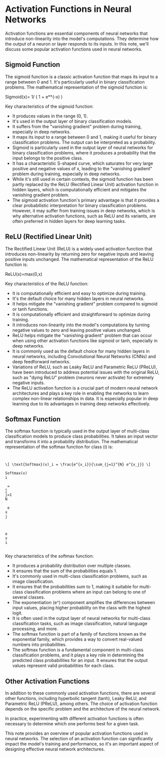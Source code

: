 
# Activation Functions in Neural Networks

Activation functions are essential components of neural networks that introduce non-linearity into the model's computations. They determine how the output of a neuron or layer responds to its inputs. In this note, we'll discuss some popular activation functions used in neural networks.

## Sigmoid Function

The sigmoid function is a classic activation function that maps its input to a range between 0 and 1. It's particularly useful in binary classification problems. The mathematical representation of the sigmoid function is:

Sigmoid(x)= 1/ ( 1 + e**(-x) )
​

Key characteristics of the sigmoid function:

- It produces values in the range (0, 1).
- It's used in the output layer of binary classification models.
- It suffers from the "vanishing gradient" problem during training, especially in deep networks.
- It maps its input to a range between 0 and 1, making it useful for binary classification problems. The output can be interpreted as a probability.
- Sigmoid is particularly used in the output layer of neural networks for binary classification problems, where it produces a probability that the input belongs to the positive class.
- It has a characteristic S-shaped curve, which saturates for very large positive and negative values of 
x, leading to the "vanishing gradient" problem during training, especially in deep networks.
- While it's still used in certain contexts, the sigmoid function has been partly replaced by the ReLU (Rectified Linear Unit) activation function in hidden layers, which is computationally efficient and mitigates the vanishing gradient problem.
- The sigmoid activation function's primary advantage is that it provides a clear probabilistic interpretation for binary classification problems. However, it may suffer from training issues in deep networks, which is why alternative activation functions, such as ReLU and its variants, are often preferred in hidden layers for deep learning tasks.


## ReLU (Rectified Linear Unit)

The Rectified Linear Unit (ReLU) is a widely used activation function that introduces non-linearity by returning zero for negative inputs and leaving positive inputs unchanged. The mathematical representation of the ReLU function is:

ReLU(x)=max(0,x)

Key characteristics of the ReLU function:

- It is computationally efficient and easy to optimize during training.
- It's the default choice for many hidden layers in neural networks.
- It helps mitigate the "vanishing gradient" problem compared to sigmoid or tanh functions.
- It is computationally efficient and straightforward to optimize during training.
- It introduces non-linearity into the model's computations by turning negative values to zero and leaving positive values unchanged.
- ReLU helps mitigate the "vanishing gradient" problem that can occur when using other activation functions like sigmoid or tanh, especially in deep networks.
- It is commonly used as the default choice for many hidden layers in neural networks, including Convolutional Neural Networks (CNNs) and deep feedforward networks.
- Variations of ReLU, such as Leaky ReLU and Parametric ReLU (PReLU), have been introduced to address potential issues with the original ReLU, such as "dying ReLU" problem (neurons never activate) for extremely negative inputs.
- The ReLU activation function is a crucial part of modern neural network architectures and plays a key role in enabling the networks to learn complex non-linear relationships in data. It is especially popular in deep learning due to its advantages in training deep networks effectively.

## Softmax Function

The softmax function is typically used in the output layer of multi-class classification models to produce class probabilities. It takes an input vector and transforms it into a probability distribution. The mathematical representation of the softmax function for class \(i\) is:

```


\[ \text{Softmax}(x)_i = \frac{e^{x_i}}{\sum_{j=1}^{N} e^{x_j}} \]

Softmax(x) 
i
​
 = 
∑ 
j=1
N
​
 e 
x 
j
​
 
 
e 
x 
i
​

```
 
 


Key characteristics of the softmax function:

- It produces a probability distribution over multiple classes.
- It ensures that the sum of the probabilities equals 1.
- It's commonly used in multi-class classification problems, such as image classification.
- It ensures that the probabilities sum to 1, making it suitable for multi-class classification problems where an input can belong to one of several classes.
- The exponentiation (e^) component amplifies the differences between input values, placing higher probability on the class with the highest logit.
- It is often used in the output layer of neural networks for multi-class classification tasks, such as image classification, natural language processing, and more.
- The softmax function is part of a family of functions known as the exponential family, which provides a way to convert real-valued numbers into probabilities.
- The softmax function is a fundamental component in multi-class classification problems, and it plays a key role in determining the predicted class probabilities for an input. It ensures that the output values represent valid probabilities for each class.

## Other Activation Functions

In addition to these commonly used activation functions, there are several other functions, including hyperbolic tangent (tanh), Leaky ReLU, and Parametric ReLU (PReLU), among others. The choice of activation function depends on the specific problem and the architecture of the neural network.

In practice, experimenting with different activation functions is often necessary to determine which one performs best for a given task.

This note provides an overview of popular activation functions used in neural networks. The selection of an activation function can significantly impact the model's training and performance, so it's an important aspect of designing effective neural network architectures.
```

